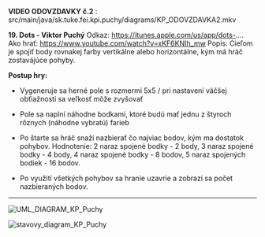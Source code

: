 **VIDEO ODOVZDAVKY č.2**    :   
src/main/java/sk.tuke.fei.kpi.puchy/diagrams/KP_ODOVZDAVKA2.mkv

**19. Dots - Viktor Puchý**
Odkaz:	 	https://itunes.apple.com/us/app/dots-....
Ako hrať:	https://www.youtube.com/watch?v=xKF6KNIh_mw
Popis:		Cieľom je spojiť body rovnakej farby vertikálne alebo horizontálne, kým má hráč zostavájúce pohyby.

**Postup hry:**
- Vygeneruje sa herné pole s rozmermi 5x5 / pri nastavení väčšej obťiažnosti sa veľkosť môže zvyšovať
- Pole sa naplní náhodne bodkami, ktoré budú mať jednu z štyroch rôznych (náhodne vybratú) farieb
- Po štarte sa hráč snaží nazbierať čo najviac bodov, kým ma dostatok pohybov.
Hodnotenie:
    2 naraz spojené bodky - 2 body, 
    3 naraz spojené bodky - 4 body, 
    4 naraz spojené bodky - 8 bodov, 
    5 naraz spojených bodiek - 16 bodov. 

- Po využití všetkých pohybov sa hranie uzavrie a zobrazi sa počet nazbieraných bodov.

------------------------------------------------------------------------------------------------------------------------
![UML_DIAGRAM_KP_Puchy](/uploads/c9c4f78f3465cd2b455badde713a8f74/UML_DIAGRAM_KP_Puchy.png)

![stavovy_diagram_KP_Puchy](/uploads/a741afc6e544dfcf711d4e1245efb0e4/stavovy_diagram_KP_Puchy.png)
